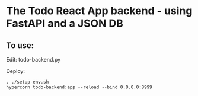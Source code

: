 # The Todo React App backend - using FastAPI and a JSON DB

## To use:

Edit: todo-backend.py

Deploy:

```
. ./setup-env.sh
hypercorn todo-backend:app --reload --bind 0.0.0.0:8999
```

